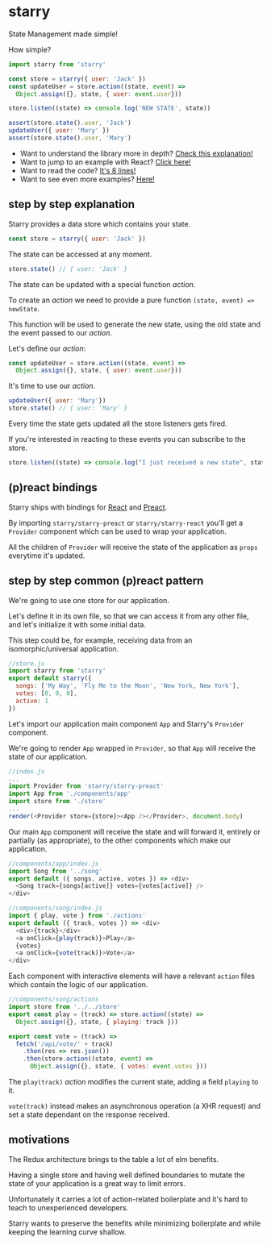 # starry

State Management made simple!

How simple?

```javascript
import starry from 'starry'

const store = starry({ user: 'Jack' })
const updateUser = store.action((state, event) => 
  Object.assign({}, state, { user: event.user}))

store.listen((state) => console.log('NEW STATE', state))

assert(store.state().user, 'Jack')
updateUser({ user: 'Mary' })
assert(store.state().user, 'Mary')
```

 - Want to understand the library more in depth? [Check this explanation!](#step-by-step-explanation)
 - Want to jump to an example with React? [Click here!](#step-by-step-common-preact-pattern)
 - Want to read the code? [It's 8 lines!](src/starry.js)
 - Want to see even more examples? [Here!](examples)

## step by step explanation

Starry provides a data store which contains your state.

```javascript
const store = starry({ user: 'Jack' })
```

The state can be accessed at any moment.

```javascript
store.state() // { user: 'Jack' }
```

The state can be updated with a special function *action*.

To create an *action* we need to provide a pure function `(state, event) => newState`.

This function will be used to generate the new state, using the old state and the event passed to our *action*.

Let's define our *action*:

```javascript
const updateUser = store.action((state, event) => 
  Object.assign({}, state, { user: event.user}))
```

It's time to use our *action*.

```javascript
updateUser({ user: 'Mary'})
store.state() // { user: 'Mary' }
```

Every time the state gets updated all the store listeners gets fired.

If you're interested in reacting to these events you can subscribe to the store.

```javascript
store.listen((state) => console.log("I just received a new state", state))
```

## (p)react bindings

Starry ships with bindings for [React](https://facebook.github.io/react/) and [Preact](https://preactjs.com/).

By importing `starry/starry-preact` or `starry/starry-react` you'll get a `Provider` component which can be used to wrap your application.

All the children of `Provider` will receive the state of the application as `props` everytime it's updated.

## step by step common (p)react pattern 

We're going to use one store for our application.

Let's define it in its own file, so that we can access it from any other file, and let's initialize it with some initial data.

This step could be, for example, receiving data from an isomorphic/universal application.

```javascript
//store.js
import starry from 'starry'
export default starry({ 
  songs: ['My Way', 'Fly Me to the Moon', 'New York, New York'], 
  votes: [0, 0, 0],
  active: 1 
})
```

Let's import our application main component `App` and Starry's `Provider` component.

We're going to render `App` wrapped in `Provider`, so that `App` will receive the state of our application.

```javascript
//index.js
...
import Provider from 'starry/starry-preact'
import App from './components/app'
import store from './store'
...
render(<Provider store={store}><App /></Provider>, document.body)
```

Our main `App` component will receive the state and will forward it, entirely or partially (as appropriate), to the other components which make our application.

```javascript
//components/app/index.js
import Song from '../song'
export default ({ songs, active, votes }) => <div>
  <Song track={songs[active]} votes={votes[active]} />
</div>
```

```javascript
//components/song/index.js
import { play, vote } from './actions'
export default ({ track, votes }) => <div>
  <div>{track}</div>
  <a onClick={play(track)}>Play</a>
  {votes}
  <a onClick={vote(track)}>Vote</a>
</div>
```

Each component with interactive elements will have a relevant `action` files which contain the logic of our application.

```javascript
//components/song/actions
import store from '../../store'
export const play = (track) => store.action((state) => 
  Object.assign({}, state, { playing: track }))

export const vote = (track) => 
  fetch('/api/vote/' + track)
    .then(res => res.json())
    .then(store.action((state, event) => 
      Object.assign({}, state, { votes: event.votes }))
```

The `play(track)` *action* modifies the current state, adding a field `playing` to it.

`vote(track)` instead makes an asynchronous operation (a XHR request) and set a state dependant on the response received.

## motivations

The Redux architecture brings to the table a lot of elm benefits. 

Having a single store and having well defined boundaries to mutate the state of your application is a great way to limit errors.

Unfortunately it carries a lot of action-related boilerplate and it's hard to teach to unexperienced developers.

Starry wants to preserve the benefits while minimizing boilerplate and while keeping the learning curve shallow.
